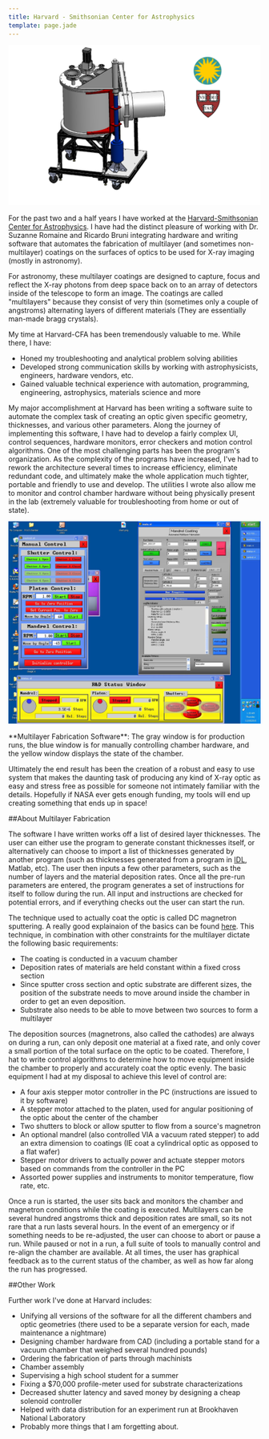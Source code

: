 ```yaml
---
title: Harvard - Smithsonian Center for Astrophysics
template: page.jade
---
```


<div class="img-container">

<img src="/img/projects/amf/chamber-logo.png">

</div>

For the past two and a half years I have worked at the [Harvard-Smithsonian Center for Astrophysics](http://www.cfa.harvard.edu/hea/). I have had the distinct pleasure of working with Dr. Suzanne Romaine and Ricardo Bruni integrating hardware and writing software that automates the fabrication of multilayer (and sometimes non-multilayer) coatings on the surfaces of optics to be used for X-ray imaging (mostly in astronomy).

For astronomy, these multilayer coatings are designed to capture, focus and reflect the X-ray photons from deep space back on to an array of detectors inside of the telescope to form an image. The coatings are called "multilayers" because they consist of very thin (sometimes only a couple of angstroms) alternating layers of different materials (They are essentially man-made bragg crystals).

My time at Harvard-CFA has been tremendously valuable to me. While there, I have:

- Honed my troubleshooting and analytical problem solving abilities
- Developed strong communication skills by working with astrophysicists, engineers, hardware vendors, etc.
- Gained valuable technical experience with automation, programming, engineering, astrophysics, materials science and more

My major accomplishment at Harvard has been writing a software suite to automate the complex task of creating an optic given specific geometry, thicknesses, and various other parameters. Along the journey of implementing this software, I have had to develop a fairly complex UI, control sequences, hardware monitors, error checkers and motion control algorithms. One of the most challenging parts has been the program's organization. As the complexity of the programs have increased, I've had to rework the architecture several times to increase efficiency, eliminate redundant code, and ultimately make the whole application much tighter, portable and friendly to use and develop. The utilities I wrote also allow me to monitor and control chamber hardware without being physically present in the lab (extremely valuable for troubleshooting from home or out of state).

<div class="img-container">

<img src="/img/projects/amf/screen.jpg">

<p>**Multilayer Fabrication Software**: The gray window is for production runs, the blue window is for manually controlling chamber hardware, and the yellow window displays the state of the chamber.</p>

</div>

Ultimately the end result has been the creation of a robust and easy to use system that makes the daunting task of producing any kind of X-ray optic as easy and stress free as possible for someone not intimately familiar with the details. Hopefully if NASA ever gets enough funding, my tools will end up creating something that ends up in space!

##About Multilayer Fabrication

The software I have written works off a list of desired layer thicknesses. The user can either use the program to generate constant thicknesses itself, or alternatively can choose to import a list of thicknesses generated by another program (such as thicknesses generated from a program in [IDL](http://www.ittvis.com/ProductServices/IDL.aspx), Matlab, etc). The user then inputs a few other parameters, such as the number of layers and the material deposition rates. Once all the pre-run parameters are entered, the program generates a set of instructions for itself to follow during the run. All input and instructions are checked for potential errors, and if everything checks out the user can start the run.

The technique used to actually coat the optic is called DC magnetron sputtering. A really good explainaion of the basics can be found [here](http://www.ajaint.com/whatis.htm). This technique, in combination with other constraints for the multilayer dictate the following basic requirements:

- The coating is conducted in a vacuum chamber
- Deposition rates of materials are held constant within a fixed cross section
- Since sputter cross section and optic substrate are different sizes, the position of the substrate needs to move around inside the chamber in order to get an even deposition.
- Substrate also needs to be able to move between two sources to form a multilayer

The deposition sources (magnetrons, also called the cathodes) are always on during a run, can only deposit one material at a fixed rate, and only cover a small portion of the total surface on the optic to be coated. Therefore, I hat to write control algorithms to determine how to move equipment inside the chamber to properly and accurately coat the optic evenly. The basic equipment I had at my disposal to achieve this level of control are:

- A four axis stepper motor controller in the PC (instructions are issued to it by software)
- A stepper motor attached to the platen, used for angular positioning of the optic about the center of the chamber
- Two shutters to block or allow sputter to flow from a source's magnetron
- An optional mandrel (also controlled VIA a vacuum rated stepper) to add an extra dimension to coatings (IE coat a cylindrical optic as opposed to a flat wafer)
- Stepper motor drivers to actually power and actuate stepper motors based on commands from the controller in the PC
- Assorted power supplies and instruments to monitor temperature, flow rate, etc.

Once a run is started, the user sits back and monitors the chamber and magnetron conditions while the coating is executed. Multilayers can be several hundred angstroms thick and deposition rates are small, so its not rare that a run lasts several hours. In the event of an emergency or if something needs to be re-adjusted, the user can choose to abort or pause a run. While paused or not in a run, a full suite of tools to manually control and re-align the chamber are available. At all times, the user has graphical feedback as to the current status of the chamber, as well as how far along the run has progressed.

##Other Work

Further work I've done at Harvard includes:

- Unifying all versions of the software for all the different chambers and optic geometries (there used to be a separate version for each, made maintenance a nightmare)
- Designing chamber hardware from CAD (including a portable stand for a vacuum chamber that weighed several hundred pounds)
- Ordering the fabrication of parts through machinists
- Chamber assembly
- Supervising a high school student for a summer
- Fixing a $70,000 profile-meter used for substrate characterizations
- Decreased shutter latency and saved money by designing a cheap solenoid controller
- Helped with data distribution for an experiment run at Brookhaven National Laboratory
- Probably more things that I am forgetting about.

